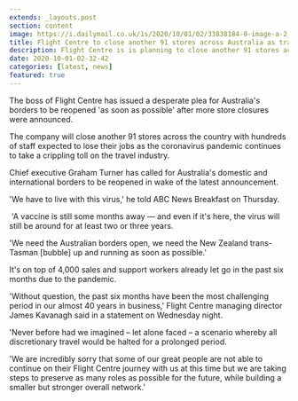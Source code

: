 ```yaml
---
extends: _layouts.post
section: content
image: https://i.dailymail.co.uk/1s/2020/10/01/02/33838184-0-image-a-2_1601515266307.jpg 
title: Flight Centre to close another 91 stores across Australia as travel bans cripple airline industry  
description: Flight Centre is is planning to close another 91 stores across Australia with hundreds of staff expected to lose their jobs. 
date: 2020-10-01-02-32-42 
categories: [latest, news] 
featured: true 
--- 
```

The boss of Flight Centre has issued a desperate plea for Australia's borders to be reopened 'as soon as possible' after more store closures were announced.

The company will close another 91 stores across the country with hundreds of staff expected to lose their jobs as the coronavirus pandemic continues to take a crippling toll on the travel industry.

Chief executive Graham Turner has called for Australia's domestic and international borders to be reopened in wake of the latest announcement.



'We have to live with this virus,' he told ABC News Breakfast on Thursday.

 'A vaccine is still some months away — and even if it's here, the virus will still be around for at least two or three years.

'We need the Australian borders open, we need the New Zealand trans-Tasman [bubble] up and running as soon as possible.'

It's on top of 4,000 sales and support workers already let go in the past six months due to the pandemic.

'Without question, the past six months have been the most challenging period in our almost 40 years in business,' Flight Centre managing director James Kavanagh said in a statement on Wednesday night.

'Never before had we imagined – let alone faced – a scenario whereby all discretionary travel would be halted for a prolonged period. 

'We are incredibly sorry that some of our great people are not able to continue on their Flight Centre journey with us at this time but we are taking steps to preserve as many roles as possible for the future, while building a smaller but stronger overall network.' 

